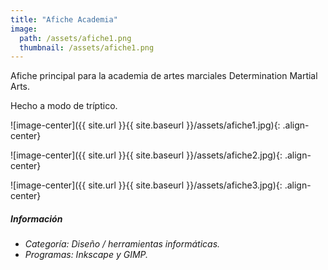 ```yaml
---
title: "Afiche Academia"
image: 
  path: /assets/afiche1.png
  thumbnail: /assets/afiche1.png
---
```


Afiche principal para la academia de artes marciales Determination Martial Arts.

Hecho a modo de tríptico.

![image-center]({{ site.url }}{{ site.baseurl }}/assets/afiche1.jpg){: .align-center}

![image-center]({{ site.url }}{{ site.baseurl }}/assets/afiche2.jpg){: .align-center}

![image-center]({{ site.url }}{{ site.baseurl }}/assets/afiche3.jpg){: .align-center}

##### _Información_
- _Categoría: Diseño / herramientas informáticas._
- _Programas: Inkscape y GIMP._
